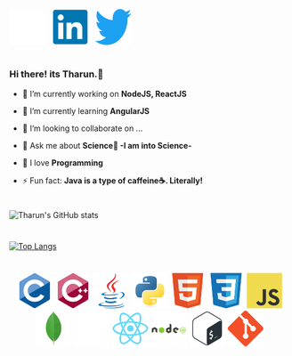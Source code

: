 <a  href="https://www.github.com/tharun0120" target="_blank"><img src="./icons/github-original.svg" width="65" color="white"/></a> &nbsp;
<a  href="https://www.linkedin.com/in/tharunkumar0120" target="blank"><img src="./icons/linkedin-original.svg" width="65" /></a> &nbsp;
<a  href="https://twitter.com/tharunkumar0120"><img src="./icons/twitter-original.svg" width="65" /></a>

<h1 align="center"></h1>

### Hi there! its Tharun.👋

- 🔭 I’m currently working on **NodeJS, ReactJS**

- 🌱 I’m currently learning **AngularJS**

- 👯 I’m looking to collaborate on ...

- 💬 Ask me about **Science🧪 -I am into Science-**

- 💙 I love **Programming**

- ⚡ Fun fact: **Java is a type of caffeine☕. Literally!**

<h1 align="center"></h1>

![Tharun's GitHub stats](https://github-readme-stats.vercel.app/api?username=tharun0120&show_icons=true&theme=radical)

<h1 align="center"></h1>

[![Top Langs](https://github-readme-stats.vercel.app/api/top-langs/?username=tharun0120)](https://github.com/tharun0120/github-readme-stats)

<h1 align="center"></h1>
<p align="center">
  <img src="./logos/c.svg" width="65" height="65" />
  <img src="./logos/cplusplus.svg" width="65" height="65"/>
  <img src="./logos/java.svg" width="65" height="65"/>
  <img src="./logos/python.svg" width="65" height="65"/>
  <img src="./logos/html5.svg" width="65" height="65"/>
  <img src="./logos/css.svg" width="65" height="65"/>
  <img src="./logos/javascript.svg" width="65" height="65"/>
  <img src="./logos/mongodb.svg" width="65" height="65"/>
  <img src="./logos/express.svg" width="65" height="65" color="white"/>
  <img src="./logos/react.svg" width="65" height="65" color="white"/>
  <img src="./logos/nodejs.svg" width="65" height="65"/>
  <img src="./logos/bash.svg" width="65" height="65"/>
  <img src="./logos/git.svg" width="65" height="65"/>
</p>
